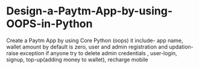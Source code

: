 # Design-a-Paytm-App-by-using-OOPS-in-Python
Create a Paytm App by using Core Python (oops) it include-  app name,  wallet amount by default is zero,  user and admin registration and updation- raise exception if anyone try to delete admin credentials ,   user-login, signup, top-up(adding money to wallet), recharge  mobile

